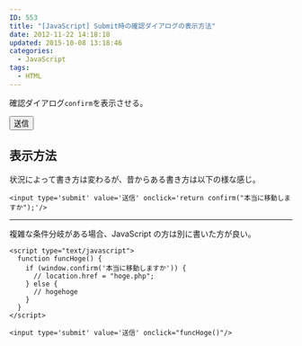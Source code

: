 ```yaml
---
ID: 553
title: "[JavaScript] Submit時の確認ダイアログの表示方法"
date: 2012-11-22 14:18:18
updated: 2015-10-08 13:18:46
categories:
  - JavaScript
tags:
  - HTML
---
```


確認ダイアログ<code>confirm</code>を表示させる。

<div class="sandbox"><input type='button' value='送信' onclick='return confirm("本当に移動しますか");' class="btn btn-info"/></div>
<!--more-->
<h2>表示方法</h2>
状況によって書き方は変わるが、昔からある書き方は以下の様な感じ。

<pre class="html"><code>&lt;input type='submit' value='送信' onclick='return confirm(&quot;本当に移動しますか&quot;);'/&gt;</code></pre>

<hr>

複雑な条件分岐がある場合、JavaScript の方は別に書いた方が良い。

<pre class="html"><code>&lt;script type=&quot;text/javascript&quot;&gt;
  function funcHoge() {
    if (window.confirm('本当に移動しますか')) {
      // location.href = &quot;hoge.php&quot;;
    } else {
      // hogehoge
    }
  }
&lt;/script&gt;

&lt;input type='submit' value='送信' onclick=&quot;funcHoge()&quot;/&gt;</code></pre>

